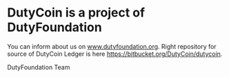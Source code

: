 # DutyCoin is a project of DutyFoundation
You can inform about us on www.dutyfoundation.org. Right repository for source of DutyCoin Ledger is here https://bitbucket.org/DutyCoin/dutycoin.

DutyFoundation Team
